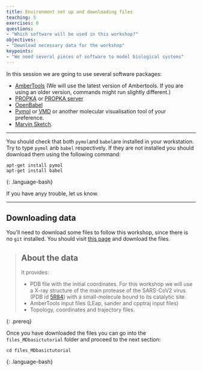 ```yaml
---
title: Environment set up and downloading files 
teaching: 5
exercises: 0
questions:
- "Which software will be used in this workshop?"
objectives:
- "Download necessary data for the workshop"
keypoints:
- "We need several pieces of software to model biological systems"
---
```



In this session we are going to use several software packages:  

- [AmberTools](https://ambermd.org/AmberTools.php) (We will use the latest version of Ambertools. If you are using an older version, commands might run slightly different.)
- [PROPKA](https://github.com/jensengroup/propka-3.1) or [PROPKA server](http://server.poissonboltzmann.org/pdb2pqr) 
- [OpenBabel](http://openbabel.org/wiki/Main_Page)
- [Pymol](https://sourceforge.net/projects/pymol/) or [VMD](https://www.ks.uiuc.edu/Research/vmd/) or another molecular visualisation tool of your preference.
- [Marvin Sketch](https://chemaxon.com/products/marvin).

***

You should check that both `pymol`and `babel`are installed in your workstation. Try to type `pymol` anb `babel` respectively. If they are not installed you should download them using the following command:

~~~
apt-get install pymol
apt-get install babel
~~~
{: .language-bash}

If you have anyy trouble, let us know. 

***

## Downloading data

You'll need to download some files to follow this workshop, since there is no `git` installed. You should visit [this page](https://github.com/salomellabres/files_MDbasictutorial) and download the files.

> ## About the data
>
> It provides:
> * PDB file  with the initial coordinates. For this workshop we will use a X-ray structure of the main protease of the SARS-CoV2 virus (PDB id [5R84](https://www.rcsb.org/structure/5R84)) with a small-molecule bound to its catalytic site.
> * AmberTools input files (LEap, sander and cpptraj input files)
> * Topology, coordinates and trajectory files. 
>
{: .prereq}

Once you have downloaded the files you can go into the `files_MDbasictutorial` folder and proceed to the next section:

~~~
cd files_MDbasictutorial
~~~
{: .language-bash}
